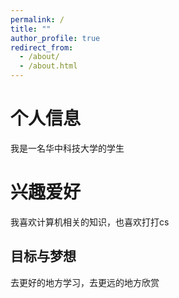 ```yaml
---
permalink: /
title: ""
author_profile: true
redirect_from: 
  - /about/
  - /about.html
---
```



个人信息
======
我是一名华中科技大学的学生


兴趣爱好
======
我喜欢计算机相关的知识，也喜欢打打cs

目标与梦想
------
去更好的地方学习，去更远的地方欣赏

